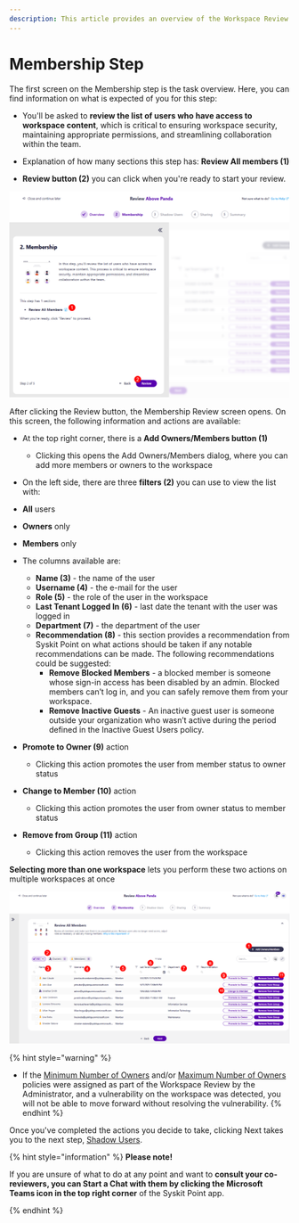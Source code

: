 ```yaml
---
description: This article provides an overview of the Workspace Review Wizard Membership step from a workspace owner's perspective.
---
```


# Membership Step

The first screen on the Membership step is the task overview. Here, you can find information on what is expected of you for this step:

* You'll be asked to **review the list of users who have access to workspace content**, which is critical to ensuring workspace security, maintaining appropriate permissions, and streamlining collaboration within the team. 

* Explanation of how many sections this step has: **Review All members (1)**

* **Review button (2)** you can click when you're ready to start your review.

![Workspace Review - Membership Step - Overview](../../.gitbook/assets/workspace-review-membership-step-overview.png)

After clicking the Review button, the Membership Review screen opens. On this screen, the following information and actions are available:

* At the top right corner, there is a **Add Owners/Members button (1)**
  * Clicking this opens the Add Owners/Members dialog, where you can add more members or owners to the workspace

* On the left side, there are three **filters (2)** you can use to view the list with:
* **All** users 
* **Owners** only 
* **Members** only 

* The columns available are: 
  * **Name (3)** - the name of the user
  * **Username (4)** - the e-mail for the user
  * **Role (5)** - the role of the user in the workspace
  * **Last Tenant Logged In (6)** - last date the tenant with the user was logged in
  * **Department (7)** - the department of the user
  * **Recommendation (8)** - this section provides a recommendation from Syskit Point on what actions should be taken if any notable recommendations can be made. The following recommendations could be suggested:
    * **Remove Blocked Members** - a blocked member is someone whose sign-in access has been disabled by an admin. Blocked members can’t log in, and you can safely remove them from your workspace. 
    * **Remove Inactive Guests** - An inactive guest user is someone outside your organization who wasn’t active during the period defined in the Inactive Guest Users policy. 
* **Promote to Owner (9)** action
  * Clicking this action promotes the user from member status to owner status
* **Change to Member (10)** action
  * Clicking this action promotes the user from owner status to member status
* **Remove from Group (11)** action
  * Clicking this action removes the user from the workspace

**Selecting more than one workspace** lets you perform these two actions on multiple workspaces at once

![Workspace Review - Membership Step](../../.gitbook/assets/workspace-review-membership-step.png)

{% hint style="warning" %}
* If the [Minimum Number of Owners](../resolve-governance-tasks/minimum-number-of-owners.md) and/or [Maximum Number of Owners](../resolve-governance-tasks/maximum-number-of-owners.md) policies were assigned as part of the Workspace Review by the Administrator, and a vulnerability on the workspace was detected, you will not be able to move forward without resolving the vulnerability. 
{% endhint %}

Once you've completed the actions you decide to take, clicking Next takes you to the next step, [Shadow Users](shadow-users-step.md).

{% hint style="information" %}
**Please note!** 

If you are unsure of what to do at any point and want to **consult your co-reviewers, you can Start a Chat with them by clicking the Microsoft Teams icon in the top right corner** of the Syskit Point app. 

{% endhint %}